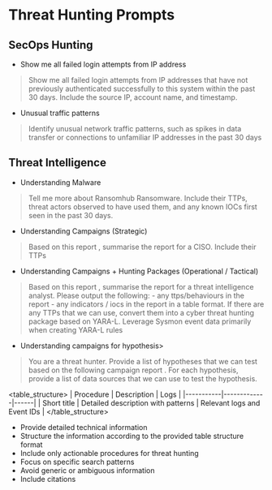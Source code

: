 # Threat Hunting Prompts

## SecOps Hunting

* Show me all failed login attempts from IP address
> Show me all failed login attempts from IP addresses that have not previously authenticated successfully to this system within the past 30 days. Include the source IP, account name, and timestamp.

* Unusual traffic patterns
> Identify unusual network traffic patterns, such as spikes in data transfer or connections to unfamiliar IP addresses in the past 30 days

## Threat Intelligence
* Understanding Malware
> Tell me more about Ransomhub Ransomware. Include their TTPs, threat actors observed to have used them, and any known IOCs first seen in the past 30 days. 

* Understanding Campaigns (Strategic) 
> Based on this report <insert link>, summarise the report for a CISO. Include their TTPs

* Understanding Campaigns + Hunting Packages (Operational / Tactical)
> Based on this report <insert link>, summarise the report for a threat intelligence analyst. Please output the following: - any ttps/behaviours in the report - any indicators / iocs in the report in a table format. If there are any TTPs that we can use, convert them into a cyber threat hunting package based on YARA-L. Leverage Sysmon event data primarily when creating YARA-L rules

* Understanding campaigns for hypothesis>
> You are a threat hunter. Provide a list of hypotheses that we can test based on the following campaign report <insert link>. 
For each hypothesis, provide a list of data sources that we can use to test the hypothesis. 

<table_structure>
| Procedure | Description | Logs |
|-----------|-------------|------|
| Short title | Detailed description with patterns | Relevant logs and Event IDs |
</table_structure>

- Provide detailed technical information
- Structure the information according to the provided table structure format
- Include only actionable procedures for threat hunting
- Focus on specific search patterns
- Avoid generic or ambiguous information
- Include citations
